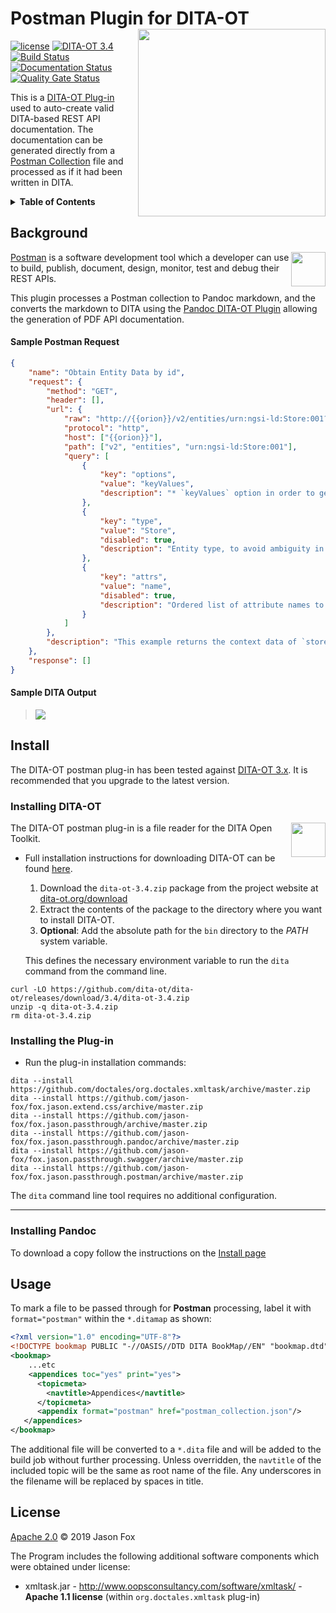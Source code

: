 # Postman Plugin for DITA-OT [<img src="https://jason-fox.github.io/fox.jason.passthrough.postman/postman.png" align="right" width="300">](http://postmandita-ot.rtfd.io/)

[![license](https://img.shields.io/github/license/jason-fox/fox.jason.passthrough.postman.svg)](http://www.apache.org/licenses/LICENSE-2.0)
[![DITA-OT 3.4](https://img.shields.io/badge/DITA--OT-3.4-blue.svg)](http://www.dita-ot.org/3.4)
[![Build Status](https://travis-ci.org/jason-fox/fox.jason.passthrough.postman.svg?branch=master)](https://travis-ci.org/jason-fox/fox.jason.passthrough.postman)
[![Documentation Status](https://readthedocs.org/projects/postmandita-ot/badge/?version=latest)](https://postmandita-ot.readthedocs.io/en/latest/?badge=latest)
[![Quality Gate Status](https://sonarcloud.io/api/project_badges/measure?project=fox.jason.passthrough.postman&metric=alert_status)](https://sonarcloud.io/dashboard?id=fox.jason.passthrough.postman)

This is a [DITA-OT Plug-in](https://www.dita-ot.org/plugins) used to auto-create valid DITA-based REST API documentation. The documentation can be
generated directly from a [Postman Collection](https://www.getpostman.com/) file and processed as if it had been written
in DITA.

<details>
<summary><strong>Table of Contents</strong></summary>

-   [Background](#background)
-   [Install](#install)
    -   [Installing DITA-OT](#installing-dita-ot)
    -   [Installing the Plug-in](#installing-the-plug-in)
    -   [Installing Pandoc](#installing-pandoc)
-   [Usage](#usage)
-   [License](#license)

</details>

## Background

[<img src="https://assets.getpostman.com/common-share/postman-logo-horizontal-orange.svg" align="right" height="55">](https://www.getpostman.com/)

[Postman](https://www.getpostman.com/) is a software development tool which a developer can use to build, publish,
document, design, monitor, test and debug their REST APIs.

This plugin processes a Postman collection to Pandoc markdown, and the converts the markdown to DITA using the
[Pandoc DITA-OT Plugin](https://github.com/jason-fox/fox.jason.passthrough.pandoc) allowing the generation of PDF API
documentation.

#### Sample Postman Request

```json
{
    "name": "Obtain Entity Data by id",
    "request": {
        "method": "GET",
        "header": [],
        "url": {
            "raw": "http://{{orion}}/v2/entities/urn:ngsi-ld:Store:001?options=keyValues",
            "protocol": "http",
            "host": ["{{orion}}"],
            "path": ["v2", "entities", "urn:ngsi-ld:Store:001"],
            "query": [
                {
                    "key": "options",
                    "value": "keyValues",
                    "description": "* `keyValues` option in order to get a more compact ..."
                },
                {
                    "key": "type",
                    "value": "Store",
                    "disabled": true,
                    "description": "Entity type, to avoid ambiguity in case there are ..."
                },
                {
                    "key": "attrs",
                    "value": "name",
                    "disabled": true,
                    "description": "Ordered list of attribute names to display"
                }
            ]
        },
        "description": "This example returns the context data of `store1`..."
    },
    "response": []
}
```

#### Sample DITA Output

> ![](https://jason-fox.github.io/fox.jason.passthrough.postman/request-formatted.png)

## Install

The DITA-OT postman plug-in has been tested against [DITA-OT 3.x](http://www.dita-ot.org/download). It is recommended
that you upgrade to the latest version.

### Installing DITA-OT

<a href="https://www.dita-ot.org"><img src="https://www.dita-ot.org/images/dita-ot-logo.svg" align="right" height="55"></a>

The DITA-OT postman plug-in is a file reader for the DITA Open Toolkit.

-   Full installation instructions for downloading DITA-OT can be found
    [here](https://www.dita-ot.org/3.4/topics/installing-client.html).

    1.  Download the `dita-ot-3.4.zip` package from the project website at
        [dita-ot.org/download](https://www.dita-ot.org/download)
    2.  Extract the contents of the package to the directory where you want to install DITA-OT.
    3.  **Optional**: Add the absolute path for the `bin` directory to the _PATH_ system variable.

    This defines the necessary environment variable to run the `dita` command from the command line.

```console
curl -LO https://github.com/dita-ot/dita-ot/releases/download/3.4/dita-ot-3.4.zip
unzip -q dita-ot-3.4.zip
rm dita-ot-3.4.zip
```

### Installing the Plug-in

-   Run the plug-in installation commands:

```console
dita --install https://github.com/doctales/org.doctales.xmltask/archive/master.zip
dita --install https://github.com/jason-fox/fox.jason.extend.css/archive/master.zip
dita --install https://github.com/jason-fox/fox.jason.passthrough/archive/master.zip
dita --install https://github.com/jason-fox/fox.jason.passthrough.pandoc/archive/master.zip
dita --install https://github.com/jason-fox/fox.jason.passthrough.swagger/archive/master.zip
dita --install https://github.com/jason-fox/fox.jason.passthrough.postman/archive/master.zip
```

The `dita` command line tool requires no additional configuration.

---

### Installing Pandoc

To download a copy follow the instructions on the [Install page](https://github.com/jgm/pandoc/blob/master/INSTALL.md)

## Usage

To mark a file to be passed through for **Postman** processing, label it with `format="postman"` within the `*.ditamap`
as shown:

```xml
<?xml version="1.0" encoding="UTF-8"?>
<!DOCTYPE bookmap PUBLIC "-//OASIS//DTD DITA BookMap//EN" "bookmap.dtd">
<bookmap>
    ...etc
    <appendices toc="yes" print="yes">
      <topicmeta>
        <navtitle>Appendices</navtitle>
      </topicmeta>
      <appendix format="postman" href="postman_collection.json"/>
   </appendices>
</bookmap>
```

The additional file will be converted to a `*.dita` file and will be added to the build job without further processing.
Unless overridden, the `navtitle` of the included topic will be the same as root name of the file. Any underscores in
the filename will be replaced by spaces in title.

## License

[Apache 2.0](LICENSE) © 2019 Jason Fox

The Program includes the following additional software components which were obtained under license:

-   xmltask.jar - http://www.oopsconsultancy.com/software/xmltask/ - **Apache 1.1 license** (within
    `org.doctales.xmltask` plug-in)

